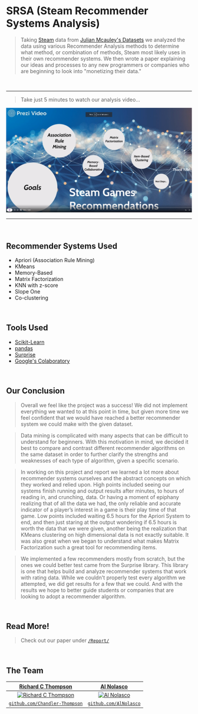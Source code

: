 # SRSA (Steam Recommender Systems Analysis)
> Taking <a href="https://store.steampowered.com/">Steam</a> data from <a href="https://cseweb.ucsd.edu/~jmcauley/datasets.html#steam_data">Julian Mcauley's Datasets</a> we analyzed the data using various Recommender Analysis methods to determine what method, or combination of methods, Steam most likely uses in their own recommender systems. We then wrote a paper explaining our ideas and processes to any new programmers or companies who are beginning to look into "monetizing their data."

<br>

---

> Take just 5 minutes to watch our analysis video...

[![SRSA Video](https://github.com/Chandler-Thompson/SRSA/blob/master/Report/PreziVideoPicture.png?raw=true)](https://prezi.com/v/jpnsimqigwam/untitled-video/)

---

<br>

## Recommender Systems Used
- Apriori (Association Rule Mining)
- KMeans
- Memory-Based
- Matrix Factorization
- KNN with z-score
- Slope One
- Co-clustering

<br>

## Tools Used
- <a href="https://scikit-learn.org/stable/">Scikit-Learn</a>
- <a href="https://pandas.pydata.org/">pandas</a>
- <a href="http://surpriselib.com/">Surprise</a>
- <a href="https://colab.research.google.com/notebooks/intro.ipynb#">Google's Colaboratory</a>

<br>

## Our Conclusion
> Overall we feel like the project was a success! We did not implement everything we wanted to at this point in time, but given more time we feel confident that we would have reached a better recommender system we could make with the given dataset. 

> Data mining is complicated with many aspects that can be difficult to understand for beginners. With this motivation in mind, we decided it best to compare and contrast different recommender algorithms on the same dataset in order to further clarify the strengths and weaknesses of each type of algorithm, given a specific scenario. 

> In working on this project and report we learned a lot more about recommender systems ourselves and the abstract concepts on which they worked and relied upon. High points included seeing our systems finish running and output results after minutes, to hours of reading in, and crunching, data. Or having a moment of epiphany realizing that of all the data we had, the only reliable and accurate indicator of a player’s interest in a game is their play time of that game. Low points included waiting 6.5 hours for the Apriori System to end, and then just staring at the output wondering if 6.5 hours is worth the data that we were given, another being the realization that KMeans clustering on high dimensional data is not exactly suitable. It was also great when we began to understand what makes Matrix Factorization such a great tool for recommending items.

> We implemented a few recommenders mostly from scratch, but the ones we could better test came from the Surprise library. This library is one that helps build and analyze recommender systems that work with rating data. While we couldn't properly test every algorithm we attempted, we did get results for a few that we could. And with the results we hope to better guide students or companies that are looking to adopt a recommender algorithm.

<br>

## Read More!
> Check out our paper under <a href="Report/Final Report.pdf">`/Report/`</a>

<br>

## The Team
| <a href="https://www.linkedin.com/in/richard-c-thompson/" target="_blank">**Richard C Thompson**</a> | <a href="https://www.linkedin.com/in/alfredo-nolasco/" target="_blank">**Al Nolasco**</a> |
| :---: |:---:|
| [![Richard C Thompson](https://avatars0.githubusercontent.com/u/6445925?s=200&u=edcfd7115ca072e0ab9eff05302af7b711715941&v=4)](https://www.linkedin.com/in/richard-c-thompson/)    | [![Al Nolasco](https://media-exp1.licdn.com/dms/image/C4D03AQEJP1jVN84w-w/profile-displayphoto-shrink_200_200/0?e=1596067200&v=beta&t=BANexZYHVZ5xDuuT0OL95B2SoqDtGZmvWKa2bPfgEgI)](https://www.linkedin.com/in/alfredo-nolasco/) |
| <a href="http://github.com/chandler-thompson" target="_blank">`github.com/Chandler-Thompson`</a> | <a href="https://github.com/AlNolasco">`github.com/AlNolasco`</a> |
